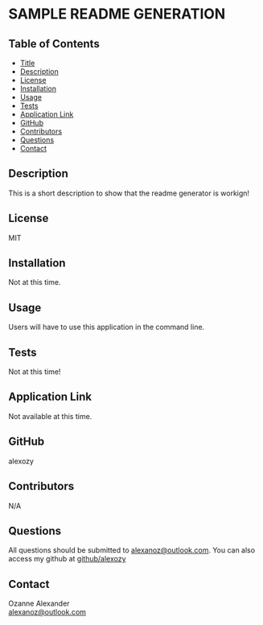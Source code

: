 # SAMPLE README GENERATION


  ## Table of Contents
  * [Title](#title)
  * [Description](#description)
  * [License](#license)
  * [Installation](#installation)
  * [Usage](#usage)
  * [Tests](#tests)
  * [Application Link](#applicationlink)
  * [GitHub](#github)
  * [Contributors](#contributors)
  * [Questions](#questions)
  * [Contact](#contact)

## Description
  This is a short description to show that the readme generator is workign!

## License
  MIT 

## Installation
  Not at this time.  

## Usage
  Users will have to use this application in the command line.

## Tests
  Not at this time!

## Application Link
  Not available at this time.

## GitHub
  alexozy

## Contributors
  N/A
  
## Questions
  All questions should be submitted to alexanoz@outlook.com.
  You can also access my github at [github/alexozy](https://github.com/alexozy)

## Contact
  Ozanne Alexander  
  alexanoz@outlook.com